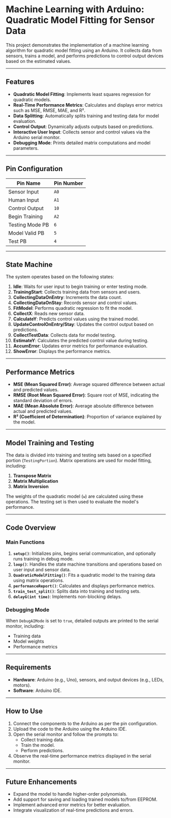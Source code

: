 # Machine Learning with Arduino: Quadratic Model Fitting for Sensor Data

This project demonstrates the implementation of a machine learning algorithm for quadratic model fitting using an Arduino. It collects data from sensors, trains a model, and performs predictions to control output devices based on the estimated values.

---

## Features

- **Quadratic Model Fitting**: Implements least squares regression for quadratic models.
- **Real-Time Performance Metrics**: Calculates and displays error metrics such as MSE, RMSE, MAE, and R².
- **Data Splitting**: Automatically splits training and testing data for model evaluation.
- **Control Output**: Dynamically adjusts outputs based on predictions.
- **Interactive User Input**: Collects sensor and control values via the Arduino serial monitor.
- **Debugging Mode**: Prints detailed matrix computations and model parameters.

---

## Pin Configuration

| Pin Name         | Pin Number |
|-------------------|------------|
| Sensor Input      | `A0`       |
| Human Input       | `A1`       |
| Control Output    | `10`       |
| Begin Training    | `A2`       |
| Testing Mode PB   | `6`        |
| Model Valid PB    | `5`        |
| Test PB           | `4`        |

---

## State Machine

The system operates based on the following states:

1. **Idle**: Waits for user input to begin training or enter testing mode.
2. **TrainingStart**: Collects training data from sensors and users.
3. **CollectingDataOnEntry**: Increments the data count.
4. **CollectingDataOnStay**: Records sensor and control values.
5. **FitModel**: Performs quadratic regression to fit the model.
6. **CollectX**: Reads new sensor data.
7. **CalculateY**: Predicts control values using the trained model.
8. **UpdateControlOnEntry/Stay**: Updates the control output based on predictions.
9. **CollectTestData**: Collects data for model testing.
10. **EstimateY**: Calculates the predicted control value during testing.
11. **AccumError**: Updates error metrics for performance evaluation.
12. **ShowError**: Displays the performance metrics.

---

## Performance Metrics

- **MSE (Mean Squared Error)**: Average squared difference between actual and predicted values.
- **RMSE (Root Mean Squared Error)**: Square root of MSE, indicating the standard deviation of errors.
- **MAE (Mean Absolute Error)**: Average absolute difference between actual and predicted values.
- **R² (Coefficient of Determination)**: Proportion of variance explained by the model.

---

## Model Training and Testing

The data is divided into training and testing sets based on a specified portion (`TestingPortion`). Matrix operations are used for model fitting, including:

1. **Transpose Matrix**
2. **Matrix Multiplication**
3. **Matrix Inversion**

The weights of the quadratic model (`w`) are calculated using these operations. The testing set is then used to evaluate the model's performance.

---

## Code Overview

### Main Functions

1. **`setup()`**: Initializes pins, begins serial communication, and optionally runs training in debug mode.
2. **`loop()`**: Handles the state machine transitions and operations based on user input and sensor data.
3. **`QuadraticModelFitting()`**: Fits a quadratic model to the training data using matrix operations.
4. **`performanceReport()`**: Calculates and displays performance metrics.
5. **`train_test_split()`**: Splits data into training and testing sets.
6. **`delayG(int time)`**: Implements non-blocking delays.

### Debugging Mode

When `DebugAIMode` is set to `true`, detailed outputs are printed to the serial monitor, including:

- Training data
- Model weights
- Performance metrics

---

## Requirements

- **Hardware**: Arduino (e.g., Uno), sensors, and output devices (e.g., LEDs, motors).
- **Software**: Arduino IDE.

---

## How to Use

1. Connect the components to the Arduino as per the pin configuration.
2. Upload the code to the Arduino using the Arduino IDE.
3. Open the serial monitor and follow the prompts to:
   - Collect training data.
   - Train the model.
   - Perform predictions.
4. Observe the real-time performance metrics displayed in the serial monitor.

---

## Future Enhancements

- Expand the model to handle higher-order polynomials.
- Add support for saving and loading trained models to/from EEPROM.
- Implement advanced error metrics for better evaluation.
- Integrate visualization of real-time predictions and errors.


